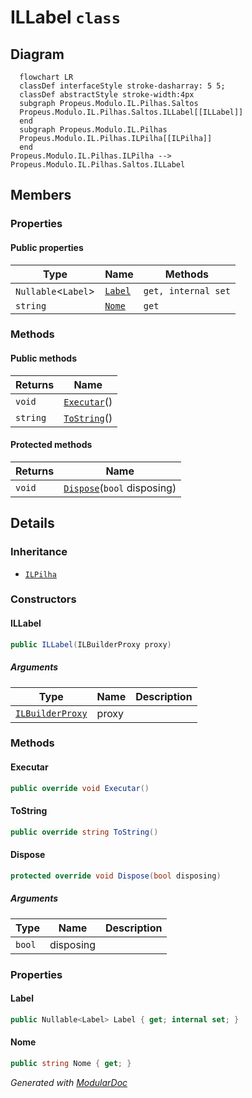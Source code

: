 # ILLabel `class`

## Diagram
```mermaid
  flowchart LR
  classDef interfaceStyle stroke-dasharray: 5 5;
  classDef abstractStyle stroke-width:4px
  subgraph Propeus.Modulo.IL.Pilhas.Saltos
  Propeus.Modulo.IL.Pilhas.Saltos.ILLabel[[ILLabel]]
  end
  subgraph Propeus.Modulo.IL.Pilhas
  Propeus.Modulo.IL.Pilhas.ILPilha[[ILPilha]]
  end
Propeus.Modulo.IL.Pilhas.ILPilha --> Propeus.Modulo.IL.Pilhas.Saltos.ILLabel
```

## Members
### Properties
#### Public  properties
| Type | Name | Methods |
| --- | --- | --- |
| `Nullable`&lt;`Label`&gt; | [`Label`](#label) | `get, internal set` |
| `string` | [`Nome`](#nome) | `get` |

### Methods
#### Public  methods
| Returns | Name |
| --- | --- |
| `void` | [`Executar`](#executar)() |
| `string` | [`ToString`](#tostring)() |

#### Protected  methods
| Returns | Name |
| --- | --- |
| `void` | [`Dispose`](#dispose)(`bool` disposing) |

## Details
### Inheritance
 - [
`ILPilha`
](./propeusmoduloilpilhas-ILPilha.md)

### Constructors
#### ILLabel
```csharp
public ILLabel(ILBuilderProxy proxy)
```
##### Arguments
| Type | Name | Description |
| --- | --- | --- |
| [`ILBuilderProxy`](./propeusmoduloilproxy-ILBuilderProxy.md) | proxy |   |

### Methods
#### Executar
```csharp
public override void Executar()
```

#### ToString
```csharp
public override string ToString()
```

#### Dispose
```csharp
protected override void Dispose(bool disposing)
```
##### Arguments
| Type | Name | Description |
| --- | --- | --- |
| `bool` | disposing |   |

### Properties
#### Label
```csharp
public Nullable<Label> Label { get; internal set; }
```

#### Nome
```csharp
public string Nome { get; }
```

*Generated with* [*ModularDoc*](https://github.com/hailstorm75/ModularDoc)
